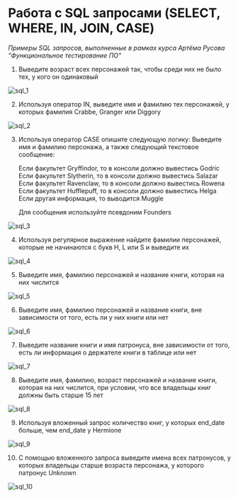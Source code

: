 # Работа с SQL запросами (SELECT, WHERE, IN, JOIN, CASE)
*Примеры SQL запросов, выполненные в рамках курса Артёма Русова "Функциональное тестирование ПО"*


1. Выведите возраст всех персонажей так, чтобы среди них не было тех, у кого он одинаковый  

![sql_1](https://github.com/juuliadidenko/sql_home_assignment/assets/104693196/2d07e136-ab5c-4c54-bbdf-6b81957ae867)


2. Используя оператор IN, выведите имя и фамилию тех персонажей, у которых фамилия Crabbe, Granger или Diggory

![sql_2](https://github.com/juuliadidenko/sql_home_assignment/assets/104693196/166211f2-acd9-4486-8c00-115e89325b22)


3. Используя оператор CASE опишите следующую логику:
   Выведите имя и фамилию персонажа, а также следующий текстовое сообщение:  

   Если факультет Gryffindor, то в консоли должно вывестись Godric  
   Если факультет Slytherin, то в консоли должно вывестись Salazar  
   Если факультет Ravenclaw, то в консоли должно вывестись Rowena  
   Если факультет Hufflepuff, то в консоли должно вывестись Helga  
   Если другая информация, то выводится Muggle  

   Для сообщения используйте псевдоним Founders

![sql_3](https://github.com/juuliadidenko/sql_home_assignment/assets/104693196/a0dda39b-d9b2-4217-b771-89c09522211f)


4. Используя регулярное выражение найдите фамилии персонажей, которые не начинаются с букв H, L или S и выведите их

![sql_4](https://github.com/juuliadidenko/sql_home_assignment/assets/104693196/b00f1b4b-d0a9-4fca-8cbe-affad50d7e10)


5. Выведите имя, фамилию персонажей и название книги, которая на них числится

![sql_5](https://github.com/juuliadidenko/sql_home_assignment/assets/104693196/8c96d8c8-3f2a-44c0-a810-6b1dd6c91986)


6. Выведите имя, фамилию персонажей и название книги, вне зависимости от того, есть ли у них книги или нет

![sql_6](https://github.com/juuliadidenko/sql_home_assignment/assets/104693196/a0a7e3ad-eaae-456a-a5fc-e8097a7c9c7f)


7. Выведите название книги и имя патронуса, вне зависимости от того, есть ли информация о держателе книги в таблице или нет

![sql_7](https://github.com/juuliadidenko/sql_home_assignment/assets/104693196/a1378671-ba07-4444-95ce-3fd04530df92)


8. Выведите имя, фамилию, возраст персонажей и название книги, которая на них числится, при условии, что все владельцы книг должны быть старше 15 лет

![sql_8](https://github.com/juuliadidenko/sql_home_assignment/assets/104693196/2735aeb4-a32e-4d32-8a76-bd044d4741a7)


9. Используя вложенный запрос количество книг, у которых end_date больше, чем end_date у Hermione

![sql_9](https://github.com/juuliadidenko/sql_home_assignment/assets/104693196/6912bd92-b17b-484c-a73c-8c921ac15012)


10. С помощью вложенного запроса выведите имена всех патронусов, у которых владельцы старше возраста персонажа, у которого патронус Unknown

![sql_10](https://github.com/juuliadidenko/sql_home_assignment/assets/104693196/3e27403e-7d0b-49ba-812c-a12fc97fdfeb)


